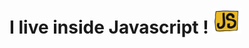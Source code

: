  <h1> I live inside Javascript ! <img   alt="GIF" alt="GIF"
a3ff1f26a825f0510341e62b5a36999e84e3ca3c
        src="https://raw.githubusercontent.com/DIY0R/DIY0R/main/assets/giphy.gif"
        width="45" 
        height="40"/></h1>


<!-- ![my snake](https://raw.githubusercontent.com/DIY0R/DIY0R/output/github-contribution-grid-snake.svg) -->

